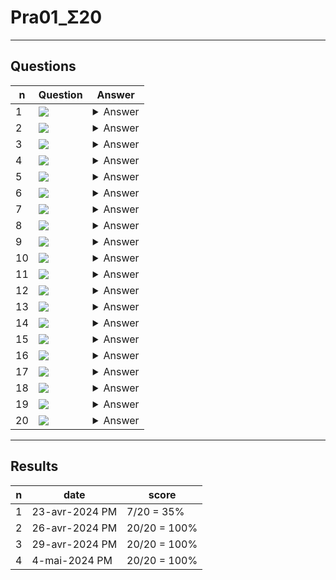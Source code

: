 # Pra01_Σ20

---

## Questions
|n|Question|Answer|
|-|--------|------|
|1|<img src="https://i.imgur.com/hX80gNd.png">|<details><summary>Answer</summary><img src="https://i.imgur.com/how727K.png"></details>|
|2|<img src="https://i.imgur.com/0T5yGvj.png">|<details><summary>Answer</summary><img src="https://i.imgur.com/zY6TzIo.png"></details>|
|3|<img src="https://i.imgur.com/V1RQWjW.png">|<details><summary>Answer</summary><img src="https://i.imgur.com/4qdNOgd.png"></details>|
|4|<img src="https://i.imgur.com/0ntVN1r.png">|<details><summary>Answer</summary><img src="https://i.imgur.com/gX5v3l3.png"></details>|
|5|<img src="https://i.imgur.com/Fp6OIUg.png">|<details><summary>Answer</summary><img src="https://i.imgur.com/jje2HeZ.png"></details>|
|6|<img src="https://i.imgur.com/lj4kgMp.png">|<details><summary>Answer</summary><img src="https://i.imgur.com/eCRXf4e.png"></details>|
|7|<img src="https://i.imgur.com/AzFHn5K.png">|<details><summary>Answer</summary><img src="https://i.imgur.com/UgU3t1s.png"></details>|
|8|<img src="https://i.imgur.com/bD98MEi.png">|<details><summary>Answer</summary><img src="https://i.imgur.com/ro14ZhE.png"></details>|
|9|<img src="https://i.imgur.com/4gWhXXE.png">|<details><summary>Answer</summary><img src="https://i.imgur.com/sCjcEgs.png"></details>|
|10|<img src="https://i.imgur.com/AQNLsfa.png">|<details><summary>Answer</summary><img src="https://i.imgur.com/I0N8Vdc.png"></details>|
|11|<img src="https://i.imgur.com/eg4r9mH.png">|<details><summary>Answer</summary><img src="https://i.imgur.com/A6chPg5.png"></details>|
|12|<img src="https://i.imgur.com/Ff5ccTi.png">|<details><summary>Answer</summary><img src="https://i.imgur.com/5LfUPQb.png"></details>|
|13|<img src="https://i.imgur.com/j2FAIbV.png">|<details><summary>Answer</summary><img src="https://i.imgur.com/KigPUCa.png"></details>|
|14|<img src="https://i.imgur.com/gMPpktW.png">|<details><summary>Answer</summary><img src="https://i.imgur.com/LiUa8UM.png"></details>|
|15|<img src="https://i.imgur.com/1HcARPk.png">|<details><summary>Answer</summary><img src="https://i.imgur.com/hBtoXd4.png"></details>|
|16|<img src="https://i.imgur.com/oMcMIB8.png">|<details><summary>Answer</summary><img src="https://i.imgur.com/ToqhUlO.png"></details>|
|17|<img src="https://i.imgur.com/2Osniyv.png">|<details><summary>Answer</summary><img src="https://i.imgur.com/LHMXrx8.png"></details>|
|18|<img src="https://i.imgur.com/ElrZsma.png">|<details><summary>Answer</summary><img src="https://i.imgur.com/KDO77FC.png"></details>|
|19|<img src="https://i.imgur.com/qhgslwn.png">|<details><summary>Answer</summary><img src="https://i.imgur.com/ol1Tz2a.png"></details>|
|20|<img src="https://i.imgur.com/HHucodt.png">|<details><summary>Answer</summary><img src="https://i.imgur.com/ewvT0Xd.png"></details>|

---

## Results
|n|date|score|
|-|----|-----|
|1|23-avr-2024 PM|7/20 = 35%|
|2|26-avr-2024 PM|20/20 = 100%|
|3|29-avr-2024 PM|20/20 = 100%|
|4|4-mai-2024 PM|20/20 = 100%|
